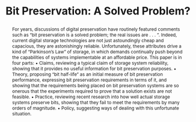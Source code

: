 ---
abstract: 'For years, discussions of digital preservation have routinely featured
  comments such as “bit preservation is a solved problem; the real issues are . .
  . ”. Indeed, current digital storage technologies are not just astoundingly cheap
  and capacious, they are astonishingly reliable. Unfortunately, these attributes
  drive a kind of “Parkinson’s Law” of storage, in which demands continually push
  beyond the capabilities of systems implementable at an affordable price. This paper
  is in four parts:

  • Claims, reviewing a typical claim of storage system reliability, showing that
  it provides no useful information for bit preservation purposes.

  • Theory, proposing “bit half-life” as an initial measure of bit preservation performance,
  expressing bit preservation requirements in terms of it, and showing that the requirements
  being placed on bit preservation systems are so onerous that the experiments required
  to prove that a solution exists are not feasible.

  • Practice, reviewing recent research into how well actual storage systems preserve
  bits, showing that they fail to meet the requirements by many orders of magnitude.

  • Policy, suggesting ways of dealing with this unfortunate situation.'
creators:
- Rosenthal, David S. H.
date: null
document_url: https://services.phaidra.univie.ac.at/api/object/o:294179/download
grand_parent: iPRES
institutions: []
keywords:
- london
landing_page_url: https://phaidra.univie.ac.at/o:294179
language: eng
layout: publication
license: CC BY-SA 3.0 AT
notes_url: null
parent: iPRES 2008
publication_type: paper
size: 90300
slides_url: null
source_name: iPRES
stream_url: null
title: 'Bit Preservation: A Solved Problem?'
year: 2008
---